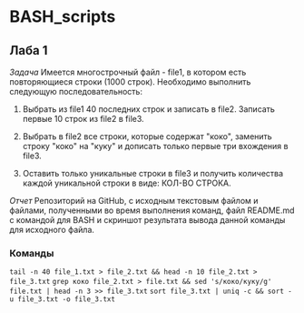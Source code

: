 # BASH_scripts
## Лаба 1

*Задача*
Имеется многострочный файл - file1, в котором есть повторяющиеся строки (1000 строк). Необходимо выполнить следующую последовательность:

1)	Выбрать из file1 40 последних строк и записать в file2. 
Записать первые 10 строк из file2 в file3.

2)	Выбрать в file2 все строки, которые содержат "коко", заменить строку "коко" на "куку" и дописать только первые три вхождения в file3.

3)	Оставить только уникальные строки в file3 и получить количества каждой уникальной строки в виде: КОЛ-ВО СТРОКА.

*Отчет*
Репозиторий на GitHub, с исходным текстовым файлом и файлами, полученными во время выполнения команд, файл README.md с командой для BASH и скриншот результата вывода данной команды для исходного файла.

### Команды
```tail -n 40 file_1.txt > file_2.txt && head -n 10 file_2.txt > file_3.txt```
```grep коко file_2.txt > file.txt && sed 's/коко/куку/g' file.txt | head -n 3 >> file_3.txt```
```sort file_3.txt | uniq -c && sort -u file_3.txt -o file_3.txt```
